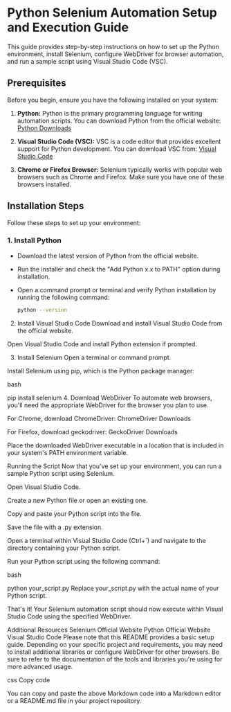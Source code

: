 
# Python Selenium Automation Setup and Execution Guide

This guide provides step-by-step instructions on how to set up the Python environment, install Selenium, configure WebDriver for browser automation, and run a sample script using Visual Studio Code (VSC).

## Prerequisites

Before you begin, ensure you have the following installed on your system:

1. **Python:** Python is the primary programming language for writing automation scripts. You can download Python from the official website: [Python Downloads](https://www.python.org/downloads/)

2. **Visual Studio Code (VSC):** VSC is a code editor that provides excellent support for Python development. You can download VSC from: [Visual Studio Code](https://code.visualstudio.com/)

3. **Chrome or Firefox Browser:** Selenium typically works with popular web browsers such as Chrome and Firefox. Make sure you have one of these browsers installed.

## Installation Steps

Follow these steps to set up your environment:

### 1. Install Python

- Download the latest version of Python from the official website.

- Run the installer and check the "Add Python x.x to PATH" option during installation.

- Open a command prompt or terminal and verify Python installation by running the following command:

  ```bash
  python --version
2. Install Visual Studio Code
Download and install Visual Studio Code from the official website.

Open Visual Studio Code and install Python extension if prompted.

3. Install Selenium
Open a terminal or command prompt.

Install Selenium using pip, which is the Python package manager:

bash

pip install selenium
4. Download WebDriver
To automate web browsers, you'll need the appropriate WebDriver for the browser you plan to use.

For Chrome, download ChromeDriver: ChromeDriver Downloads

For Firefox, download geckodriver: GeckoDriver Downloads

Place the downloaded WebDriver executable in a location that is included in your system's PATH environment variable.

Running the Script
Now that you've set up your environment, you can run a sample Python script using Selenium.

Open Visual Studio Code.

Create a new Python file or open an existing one.

Copy and paste your Python script into the file.

Save the file with a .py extension.

Open a terminal within Visual Studio Code (Ctrl+`) and navigate to the directory containing your Python script.

Run your Python script using the following command:

bash

python your_script.py
Replace your_script.py with the actual name of your Python script.

That's it! Your Selenium automation script should now execute within Visual Studio Code using the specified WebDriver.

Additional Resources
Selenium Official Website
Python Official Website
Visual Studio Code
Please note that this README provides a basic setup guide. Depending on your specific project and requirements, you may need to install additional libraries or configure WebDriver for other browsers. Be sure to refer to the documentation of the tools and libraries you're using for more advanced usage.

css
Copy code

You can copy and paste the above Markdown code into a Markdown editor or a README.md file in your project repository.
